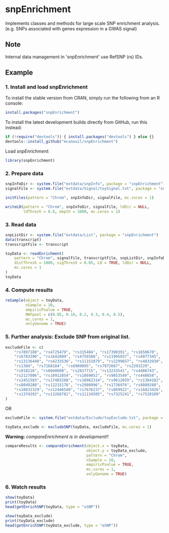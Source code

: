 snpEnrichment
=============

Implements classes and methods for large scale SNP enrichment analysis.
(e.g. SNPs associated with genes expression in a GWAS signal)

## Note
Internal data management in 'snpEnrichment' use RefSNP (rs) IDs.



## Example
### 1. Install and load snpEnrichment
To install the stable version from CRAN, simply run the following from an R console:
```r
install.packages("snpEnrichment")
```
To install the latest development builds directly from GitHub, run this instead:
```r
if (!require("devtools")) { install.packages("devtools") } else {}
devtools::install_github("mcanouil/snpEnrichment")
```
Load *snpEnrichment*:
```r
library(snpEnrichment)
```

### 2. Prepare data
```r
snpInfoDir <- system.file("extdata/snpInfo", package = "snpEnrichment")
signalFile <- system.file("extdata/Signal/toySignal.txt", package = "snpEnrichment")

initFiles(pattern = "Chrom", snpInfoDir, signalFile, mc.cores = 1)

writeLD(pattern = "Chrom", snpInfoDir, signalFile, ldDir = NULL,
        ldThresh = 0.8, depth = 1000, mc.cores = 1)
```

### 3. Read data
```r
snpListDir <- system.file("extdata/List", package = "snpEnrichment")
data(transcript)
transcriptFile <- transcript

toyData <- readEnrichment(
    pattern = "Chrom", signalFile, transcriptFile, snpListDir, snpInfoDir,
    distThresh = 1000, sigThresh = 0.05, LD = TRUE, ldDir = NULL,
    mc.cores = 1
)
toyData
```

### 4. Compute results
```r
reSample(object = toyData,
         nSample = 10,
         empiricPvalue = TRUE,
         MAFpool = c(0.05, 0.10, 0.2, 0.3, 0.4, 0.5),
         mc.cores = 1,
         onlyGenome = TRUE)
```


### 5. Further analysis: Exclude SNP from original list.
```r
excludeFile <- c(
    "rs7897180", "rs4725479", "rs315404", "rs17390391", "rs1650670",
    "rs6783390", "rs1642009", "rs4756586", "rs11995037", "rs4977345",
    "rs13136448", "rs4233536", "rs11151079", "rs2299657", "rs4833930",
    "rs1384", "rs7168184", "rs6909895", "rs7972667", "rs2293229",
    "rs918216", "rs6040608", "rs2817715", "rs13233541", "rs4486743",
    "rs2127806", "rs10912854", "rs1869052", "rs9853549", "rs448658",
    "rs2451583", "rs17483288", "rs10962314", "rs9612059", "rs1384182",
    "rs8049208", "rs12215176", "rs2980996", "rs1736976", "rs8089268",
    "rs10832329", "rs12446540", "rs7676237", "rs869922", "rs16823426",
    "rs1374393", "rs13268781", "rs11134505", "rs7325241", "rs7520109"
)
```
OR
```r
excludeFile <- system.file("extdata/Exclude/toyExclude.txt", package = "snpEnrichment")
```

```r
toyData_exclude <- excludeSNP(toyData, excludeFile, mc.cores = 1)
```
**Warning:** *compareEnrichment is in development!!*
```r
compareResults <- compareEnrichment(object.x = toyData,
                                    object.y = toyData_exclude,
                                    pattern = "Chrom",
                                    nSample = 10,
                                    empiricPvalue = TRUE,
                                    mc.cores = 1,
                                    onlyGenome = TRUE)
```

### 6. Watch results
```r
show(toyData)
print(toyData)
head(getEnrichSNP(toyData, type = "xSNP"))

show(toyData_exclude)
print(toyData_exclude)
head(getEnrichSNP(toyData_exclude, type = "eSNP"))
```

